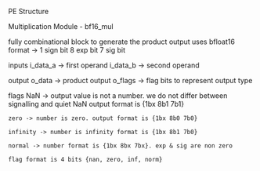 PE Structure

Multiplication Module - bf16_mul

fully combinational block to generate the product output
uses bfloat16  format -> 1 sign bit 8 exp bit 7 sig bit

inputs
    i_data_a -> first operand
    i_data_b -> second operand

output
    o_data -> product output
    o_flags -> flag bits to represent output type

flags
    NaN -> output value is not a number.
            we do not differ between signalling and quiet NaN
            output format is {1bx 8b1 7b1}

    zero -> number is zero. output format is {1bx 8b0 7b0}

    infinity -> number is infinity format is {1bx 8b1 7b0}

    normal -> number format is {1bx 8bx 7bx}. exp & sig are non zero

    flag format is 4 bits {nan, zero, inf, norm}



